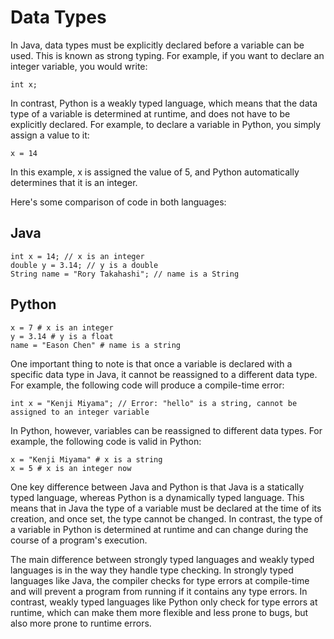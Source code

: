 # Data Types

In Java, data types must be explicitly declared before a variable can be used. This is known as strong typing. For example, if you want to declare an integer variable, you would write:

```agsl
int x;
```

In contrast, Python is a weakly typed language, which means that the data type of a variable is determined at runtime, and does not have to be explicitly declared. For example, to declare a variable in Python, you simply assign a value to it:

```agsl
x = 14
```

In this example, x is assigned the value of 5, and Python automatically determines that it is an integer.

Here's some comparison of code in both languages:

## Java

```agsl
int x = 14; // x is an integer
double y = 3.14; // y is a double
String name = "Rory Takahashi"; // name is a String
```

## Python

```agsl
x = 7 # x is an integer
y = 3.14 # y is a float
name = "Eason Chen" # name is a string
```

One important thing to note is that once a variable is declared with a specific data type in Java, it cannot be reassigned to a different data type. For example, the following code will produce a compile-time error:

```agsl
int x = "Kenji Miyama"; // Error: "hello" is a string, cannot be assigned to an integer variable
```

In Python, however, variables can be reassigned to different data types. For example, the following code is valid in Python:

```agsl
x = "Kenji Miyama" # x is a string
x = 5 # x is an integer now
```

One key difference between Java and Python is that Java is a statically typed language, whereas Python is a dynamically typed language. This means that in Java the type of a variable must be declared at the time of its creation, and once set, the type cannot be changed. In contrast, the type of a variable in Python is determined at runtime and can change during the course of a program's execution.

The main difference between strongly typed languages and weakly typed languages is in the way they handle type checking. In strongly typed languages like Java, the compiler checks for type errors at compile-time and will prevent a program from running if it contains any type errors. In contrast, weakly typed languages like Python only check for type errors at runtime, which can make them more flexible and less prone to bugs, but also more prone to runtime errors.